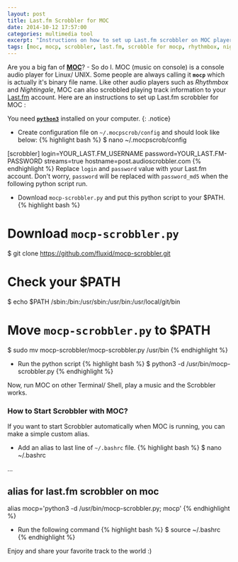 ```yaml
---
layout: post
title: Last.fm Scrobbler for MOC
date: 2014-10-12 17:57:00
categories: multimedia tool
excerpt: "Instructions on how to set up Last.fm scrobbler on MOC player."
tags: [moc, mocp, scrobbler, last.fm, scrobble for mocp, rhythmbox, nightingale, python3, ]
---
```


Are you a big fan of **[MOC](http://moc.daper.net/)**? - So do I. MOC (music on console) is a console audio player for Linux/ UNIX. Some people are always calling it **`mocp`** which is actually it's binary file name. Like other audio players such as *Rhythmbox* and *Nightingale*, MOC can also scrobbled playing track information to your [Last.fm](http://www.last.fm/) account. Here are an instructions to set up Last.fm scrobbler for MOC :

You need **[`python3`](https://www.python.org/downloads/)** installed on your computer.
{: .notice}

* Create configuration file on `~/.mocpscrob/config` and should look like below:
{% highlight bash %}
$ nano ~/.mocpscrob/config 

[scrobbler]
login=YOUR_LAST.FM_USERNAME
password=YOUR_LAST.FM-PASSWORD
streams=true
hostname=post.audioscrobbler.com
{% endhighlight %}
Replace `login` and `password` value with your Last.fm account. Don't worry, `password` will be replaced with `password_md5` when the following python script run.

* Download `mocp-scrobbler.py` and put this python script to your $PATH.
{% highlight bash %}
# Download `mocp-scrobbler.py`
$ git clone https://github.com/fluxid/mocp-scrobbler.git

# Check your $PATH
$ echo $PATH
/sbin:/bin:/usr/sbin:/usr/bin:/usr/local/git/bin

# Move `mocp-scrobbler.py` to $PATH 
$ sudo mv mocp-scrobbler/mocp-scrobbler.py /usr/bin
{% endhighlight %}

* Run the python script
{% highlight bash %}
$ python3 -d /usr/bin/mocp-scrobbler.py
{% endhighlight %}

Now, run MOC on other Terminal/ Shell, play a music and the Scrobbler works.

### How to Start Scrobbler with MOC?
If you want to start Scrobbler automatically when MOC is running, you can make a simple custom alias.

* Add an alias to last line of `~/.bashrc` file.
{% highlight bash %}
$ nano ~/.bashrc

...
## alias for last.fm scrobbler on moc
alias mocp='python3 -d /usr/bin/mocp-scrobbler.py; mocp'
{% endhighlight %}

* Run the following command
{% highlight bash %}
$ source ~/.bashrc
{% endhighlight %}

Enjoy and share your favorite track to the world :)